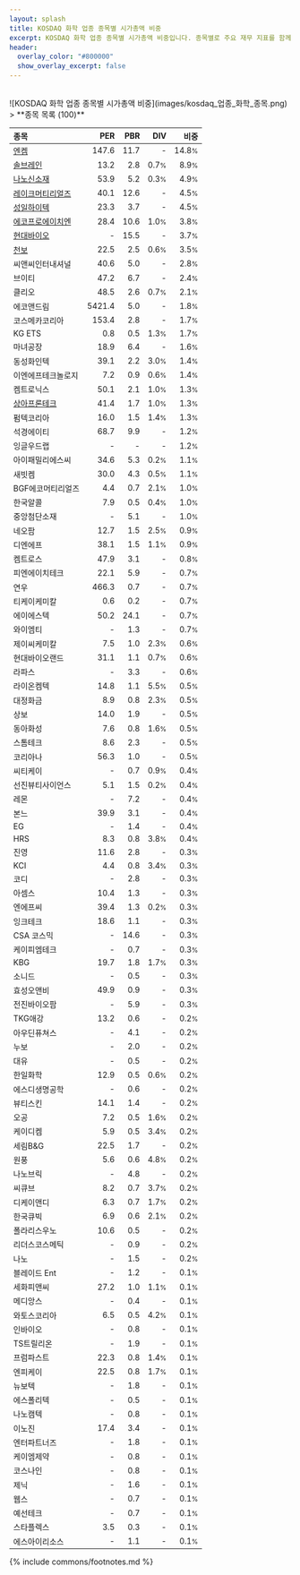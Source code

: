 ```yaml
---
layout: splash
title: KOSDAQ 화학 업종 종목별 시가총액 비중
excerpt: KOSDAQ 화학 업종 종목별 시가총액 비중입니다. 종목별로 주요 재무 지표를 함께 표시합니다.
header:
  overlay_color: "#800000"
  show_overlay_excerpt: false
---
```

<br>
![KOSDAQ 화학 업종 종목별 시가총액 비중](images/kosdaq_업종_화학_종목.png)
<br>
> **종목 목록 (100)**<a id="list"></a>

| **종목** | **PER** | **PBR** | **DIV** | **비중** |
| :------- | ------: | ------: | ------: | -------: |
| [엔켐](/348370/) | 147.6 | 11.7 | - | 14.8<small>%</small> |
| [솔브레인](/357780/) | 13.2 | 2.8 | 0.7<small>%</small> | 8.9<small>%</small> |
| [나노신소재](/121600/) | 53.9 | 5.2 | 0.3<small>%</small> | 4.9<small>%</small> |
| [레이크머티리얼즈](/281740/) | 40.1 | 12.6 | - | 4.5<small>%</small> |
| [성일하이텍](/365340/) | 23.3 | 3.7 | - | 4.5<small>%</small> |
| [에코프로에이치엔](/383310/) | 28.4 | 10.6 | 1.0<small>%</small> | 3.8<small>%</small> |
| [현대바이오](/048410/) | - | 15.5 | - | 3.7<small>%</small> |
| [천보](/278280/) | 22.5 | 2.5 | 0.6<small>%</small> | 3.5<small>%</small> |
| 씨앤씨인터내셔널 | 40.6 | 5.0 | - | 2.8<small>%</small> |
| 브이티 | 47.2 | 6.7 | - | 2.4<small>%</small> |
| 클리오 | 48.5 | 2.6 | 0.7<small>%</small> | 2.1<small>%</small> |
| 에코앤드림 | 5421.4 | 5.0 | - | 1.8<small>%</small> |
| 코스메카코리아 | 153.4 | 2.8 | - | 1.7<small>%</small> |
| KG ETS | 0.8 | 0.5 | 1.3<small>%</small> | 1.7<small>%</small> |
| 마녀공장 | 18.9 | 6.4 | - | 1.6<small>%</small> |
| 동성화인텍 | 39.1 | 2.2 | 3.0<small>%</small> | 1.4<small>%</small> |
| 이엔에프테크놀로지 | 7.2 | 0.9 | 0.6<small>%</small> | 1.4<small>%</small> |
| 켐트로닉스 | 50.1 | 2.1 | 1.0<small>%</small> | 1.3<small>%</small> |
| [상아프론테크](/089980/) | 41.4 | 1.7 | 1.0<small>%</small> | 1.3<small>%</small> |
| 펌텍코리아 | 16.0 | 1.5 | 1.4<small>%</small> | 1.3<small>%</small> |
| 석경에이티 | 68.7 | 9.9 | - | 1.2<small>%</small> |
| 잉글우드랩 | - | - | - | 1.2<small>%</small> |
| 아이패밀리에스씨 | 34.6 | 5.3 | 0.2<small>%</small> | 1.1<small>%</small> |
| 새빗켐 | 30.0 | 4.3 | 0.5<small>%</small> | 1.1<small>%</small> |
| BGF에코머티리얼즈 | 4.4 | 0.7 | 2.1<small>%</small> | 1.0<small>%</small> |
| 한국알콜 | 7.9 | 0.5 | 0.4<small>%</small> | 1.0<small>%</small> |
| 중앙첨단소재 | - | 5.1 | - | 1.0<small>%</small> |
| 네오팜 | 12.7 | 1.5 | 2.5<small>%</small> | 0.9<small>%</small> |
| 디엔에프 | 38.1 | 1.5 | 1.1<small>%</small> | 0.9<small>%</small> |
| 켐트로스 | 47.9 | 3.1 | - | 0.8<small>%</small> |
| 피엔에이치테크 | 22.1 | 5.9 | - | 0.7<small>%</small> |
| 연우 | 466.3 | 0.7 | - | 0.7<small>%</small> |
| 티케이케미칼 | 0.6 | 0.2 | - | 0.7<small>%</small> |
| 에이에스텍 | 50.2 | 24.1 | - | 0.7<small>%</small> |
| 와이엠티 | - | 1.3 | - | 0.7<small>%</small> |
| 제이씨케미칼 | 7.5 | 1.0 | 2.3<small>%</small> | 0.6<small>%</small> |
| 현대바이오랜드 | 31.1 | 1.1 | 0.7<small>%</small> | 0.6<small>%</small> |
| 라파스 | - | 3.3 | - | 0.6<small>%</small> |
| 라이온켐텍 | 14.8 | 1.1 | 5.5<small>%</small> | 0.5<small>%</small> |
| 대정화금 | 8.9 | 0.8 | 2.3<small>%</small> | 0.5<small>%</small> |
| 상보 | 14.0 | 1.9 | - | 0.5<small>%</small> |
| 동아화성 | 7.6 | 0.8 | 1.6<small>%</small> | 0.5<small>%</small> |
| 스톰테크 | 8.6 | 2.3 | - | 0.5<small>%</small> |
| 코리아나 | 56.3 | 1.0 | - | 0.5<small>%</small> |
| 씨티케이 | - | 0.7 | 0.9<small>%</small> | 0.4<small>%</small> |
| 선진뷰티사이언스 | 5.1 | 1.5 | 0.2<small>%</small> | 0.4<small>%</small> |
| 레몬 | - | 7.2 | - | 0.4<small>%</small> |
| 본느 | 39.9 | 3.1 | - | 0.4<small>%</small> |
| EG | - | 1.4 | - | 0.4<small>%</small> |
| HRS | 8.3 | 0.8 | 3.8<small>%</small> | 0.4<small>%</small> |
| 진영 | 11.6 | 2.8 | - | 0.3<small>%</small> |
| KCI | 4.4 | 0.8 | 3.4<small>%</small> | 0.3<small>%</small> |
| 코디 | - | 2.8 | - | 0.3<small>%</small> |
| 아셈스 | 10.4 | 1.3 | - | 0.3<small>%</small> |
| 엔에프씨 | 39.4 | 1.3 | 0.2<small>%</small> | 0.3<small>%</small> |
| 잉크테크 | 18.6 | 1.1 | - | 0.3<small>%</small> |
| CSA 코스믹 | - | 14.6 | - | 0.3<small>%</small> |
| 케이피엠테크 | - | 0.7 | - | 0.3<small>%</small> |
| KBG | 19.7 | 1.8 | 1.7<small>%</small> | 0.3<small>%</small> |
| 소니드 | - | 0.5 | - | 0.3<small>%</small> |
| 효성오앤비 | 49.9 | 0.9 | - | 0.3<small>%</small> |
| 전진바이오팜 | - | 5.9 | - | 0.3<small>%</small> |
| TKG애강 | 13.2 | 0.6 | - | 0.2<small>%</small> |
| 아우딘퓨쳐스 | - | 4.1 | - | 0.2<small>%</small> |
| 누보 | - | 2.0 | - | 0.2<small>%</small> |
| 대유 | - | 0.5 | - | 0.2<small>%</small> |
| 한일화학 | 12.9 | 0.5 | 0.6<small>%</small> | 0.2<small>%</small> |
| 에스디생명공학 | - | 0.6 | - | 0.2<small>%</small> |
| 뷰티스킨 | 14.1 | 1.4 | - | 0.2<small>%</small> |
| 오공 | 7.2 | 0.5 | 1.6<small>%</small> | 0.2<small>%</small> |
| 케이디켐 | 5.9 | 0.5 | 3.4<small>%</small> | 0.2<small>%</small> |
| 세림B&G | 22.5 | 1.7 | - | 0.2<small>%</small> |
| 원풍 | 5.6 | 0.6 | 4.8<small>%</small> | 0.2<small>%</small> |
| 나노브릭 | - | 4.8 | - | 0.2<small>%</small> |
| 씨큐브 | 8.2 | 0.7 | 3.7<small>%</small> | 0.2<small>%</small> |
| 디케이앤디 | 6.3 | 0.7 | 1.7<small>%</small> | 0.2<small>%</small> |
| 한국큐빅 | 6.9 | 0.6 | 2.1<small>%</small> | 0.2<small>%</small> |
| 폴라리스우노 | 10.6 | 0.5 | - | 0.2<small>%</small> |
| 리더스코스메틱 | - | 0.9 | - | 0.2<small>%</small> |
| 나노 | - | 1.5 | - | 0.2<small>%</small> |
| 블레이드 Ent | - | 1.2 | - | 0.1<small>%</small> |
| 세화피앤씨 | 27.2 | 1.0 | 1.1<small>%</small> | 0.1<small>%</small> |
| 메디앙스 | - | 0.4 | - | 0.1<small>%</small> |
| 와토스코리아 | 6.5 | 0.5 | 4.2<small>%</small> | 0.1<small>%</small> |
| 인바이오 | - | 0.8 | - | 0.1<small>%</small> |
| TS트릴리온 | - | 1.9 | - | 0.1<small>%</small> |
| 프럼파스트 | 22.3 | 0.8 | 1.4<small>%</small> | 0.1<small>%</small> |
| 엔피케이 | 22.5 | 0.8 | 1.7<small>%</small> | 0.1<small>%</small> |
| 뉴보텍 | - | 1.8 | - | 0.1<small>%</small> |
| 에스폴리텍 | - | 0.5 | - | 0.1<small>%</small> |
| 나노캠텍 | - | 0.8 | - | 0.1<small>%</small> |
| 이노진 | 17.4 | 3.4 | - | 0.1<small>%</small> |
| 엔터파트너즈 | - | 1.8 | - | 0.1<small>%</small> |
| 케이엠제약 | - | 0.8 | - | 0.1<small>%</small> |
| 코스나인 | - | 0.8 | - | 0.1<small>%</small> |
| 제닉 | - | 1.6 | - | 0.1<small>%</small> |
| 웹스 | - | 0.7 | - | 0.1<small>%</small> |
| 예선테크 | - | 0.7 | - | 0.1<small>%</small> |
| 스타플렉스 | 3.5 | 0.3 | - | 0.1<small>%</small> |
| 에스아이리소스 | - | 1.1 | - | 0.1<small>%</small> |

{% include commons/footnotes.md %}